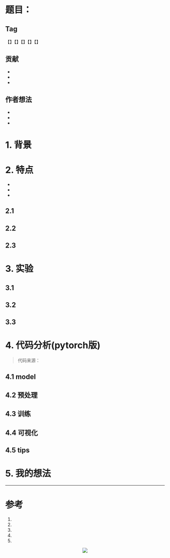 # 题目：

## Tag

【】【】【】【】【】

## 贡献

- 
- 
- 

## 作者想法

- 

- 
- 

# 1. 背景





# 2. 特点

- 

- 

- 

## 2.1

## 2.2

## 2.3




# 3. 实验

## 3.1

## 3.2

## 3.3





# 4. 代码分析(pytorch版)
> 代码来源： []()

## 4.1 model



## 4.2 预处理



## 4.3 训练





## 4.4 可视化





## 4.5 tips



# 5. 我的想法

---


# 参考

1. []()
2. []()
3. []()
4. []()
5. []()

<div align=center>
    <img src="https://cdn.jsdelivr.net/gh/lizhangjie316/img/2020/20201012093959.webp" />
</div>